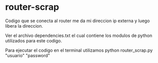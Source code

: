 # router-scrap
Codigo que se conecta al router me da mi direccion ip externa  y luego libera la direccion. 

Ver el archivo dependencies.txt el cual contiene los modulos de python utilizados para este codigo.

Para ejecutar el codigo en el terminal utilizamos python router_scrap.py "usuario" "password"



